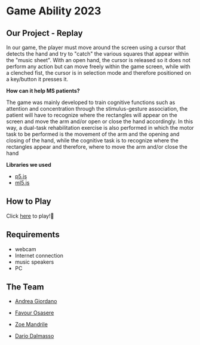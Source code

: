 # Game Ability 2023
## Our Project - Replay

In our game, the player must move around the screen using a cursor that detects the hand and try to "catch" the various squares that appear within the "music sheet".
With an open hand, the cursor is released so it does not perform any action but can move freely within the game screen, while with a clenched fist, the cursor is in selection mode and therefore positioned on a key/button it presses it.

**How can it help MS patients?**

The game was mainly developed to train cognitive functions such as attention and concentration through the stimulus-gesture association, the patient will have to recognize where the rectangles will appear on the screen and move the arm and/or open or close the hand accordingly. In this way, a dual-task rehabilitation exercise is also performed in which the motor task to be performed is the movement of the arm and the opening and closing of the hand, while the cognitive task is to recognize where the rectangles appear and therefore, where to move the arm and/or close the hand

**Libraries we used**
- [p5.js](https://p5js.org/)
- [ml5.js](https://ml5js.org/)

## How to Play
Click [here](link.com) to play!🤩

## Requirements
- webcam
- Internet connection
- music speakers
- PC

## The Team
- [Andrea Giordano](https://github.com/aandrix)

- [Favour Osasere](https://github.com/ffavour)

- [Zoe Mandrile](https://github.com/Zoassa)

- [Dario Dalmasso](https://github.com/dariodalmasso)
